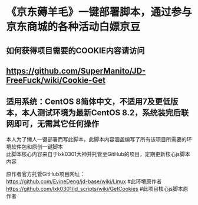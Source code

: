 # 《京东薅羊毛》一键部署脚本，通过参与京东商城的各种活动白嫖京豆
## 如何获得项目需要的COOKIE内容请访问
## https://github.com/SuperManito/JD-FreeFuck/wiki/Cookie-Get
## 适用系统：CentOS 8简体中文，不适用7及更低版本，本人测试环境为最新CentOS 8.2，系统装完后联网即可，无需其它任何操作

本人为了懒人一键部署而写此脚本，此脚本内容涵盖编写了所有该项目所需要的环境软件包和原创一键脚本\
此脚本核心内容来自于lxk0301大神并托管至GitHub的项目，定期更新核心js脚本内容

原作者官方托管GitHub项目网址：\
https://github.com/EvineDeng/jd-base/wiki/Linux        #此环境原作者\
https://github.com/lxk0301/jd_scripts/wiki/GetCookies  #此项目核心js脚本原作者
